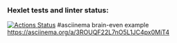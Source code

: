 ### Hexlet tests and linter status:
[![Actions Status](https://github.com/violetomo/python-project-49/workflows/hexlet-check/badge.svg)](https://github.com/violetomo/python-project-49/actions)
#asciinema brain-even example
https://asciinema.org/a/3ROUQF22L7nO5L1JC4px0MiT4
